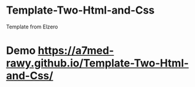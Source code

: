 # Template-Two-Html-and-Css
Template from Elzero
# Demo https://a7med-rawy.github.io/Template-Two-Html-and-Css/
